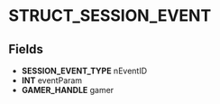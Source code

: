 # STRUCT_SESSION_EVENT

## Fields
* **SESSION_EVENT_TYPE** nEventID
* **INT** eventParam
* **GAMER_HANDLE** gamer